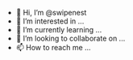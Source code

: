- 👋 Hi, I’m @swipenest
- 👀 I’m interested in ...
- 🌱 I’m currently learning ...
- 💞️ I’m looking to collaborate on ...
- 📫 How to reach me ...

<!---
swipenest/swipenest is a ✨ special ✨ repository because its `README.md` (this file) appears on your GitHub profile.
You can click the Preview link to take a look at your changes.
--->
